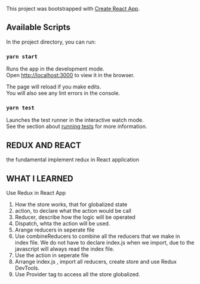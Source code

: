 This project was bootstrapped with [Create React App](https://github.com/facebook/create-react-app).

## Available Scripts

In the project directory, you can run:

### `yarn start`

Runs the app in the development mode.<br />
Open [http://localhost:3000](http://localhost:3000) to view it in the browser.

The page will reload if you make edits.<br />
You will also see any lint errors in the console.

### `yarn test`

Launches the test runner in the interactive watch mode.<br />
See the section about [running tests](https://facebook.github.io/create-react-app/docs/running-tests) for more information.

## REDUX AND REACT
the fundamental implement redux in React application

## WHAT I LEARNED
Use Redux in React App
1. How the store works, that for globalized state
2. action, to declare what the action would be call
3. Reducer, describe how the logic will be operated
4. Dispatch, whta the action will be used.
5. Arange reducers in seperate file
6. Use combineReducers to combine all the reducers that we make in index file. We do not have to declare index.js when we import, due to the javascript will always read the index file.
7. Use the action in seperate file
8. Arrange index.js , import all reducers, create store and use Redux DevTools. 
9. Use Provider tag to access all the store globalized.